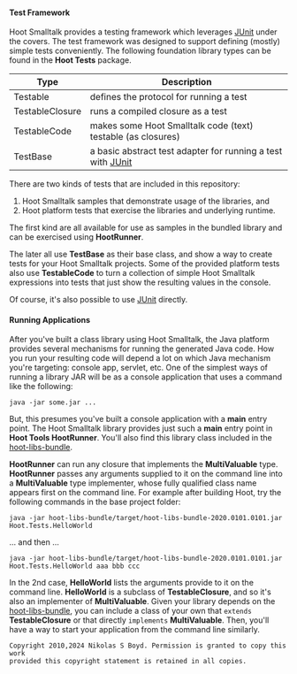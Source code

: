 #### Test Framework

Hoot Smalltalk provides a testing framework which leverages [JUnit][junit] under the covers.
The test framework was designed to support defining (mostly) simple tests conveniently.
The following foundation library types can be found in the **Hoot Tests** package.

| **Type** | **Description** |
| -------- | --------------- |
| Testable | defines the protocol for running a test |
| TestableClosure | runs a compiled closure as a test |
| TestableCode | makes some Hoot Smalltalk code (text) testable (as closures) |
| TestBase | a basic abstract test adapter for running a test with [JUnit][junit] |

There are two kinds of tests that are included in this repository:
1. Hoot Smalltalk samples that demonstrate usage of the libraries, and
2. Hoot platform tests that exercise the libraries and underlying runtime.

The first kind are all available for use as samples in the bundled library and can be exercised using **HootRunner**.

The later all use **TestBase** as their base class, and show a way to create tests for your Hoot Smalltalk projects.
Some of the provided platform tests also use **TestableCode** to turn a collection of simple Hoot Smalltalk expressions
into tests that just show the resulting values in the console.

Of course, it's also possible to use [JUnit][junit] directly.

#### Running Applications

After you've built a class library using Hoot Smalltalk, the Java platform provides several mechanisms for
running the generated Java code.
How you run your resulting code will depend a lot on which Java mechanism you're targeting:
console app, servlet, etc.
One of the simplest ways of running a library JAR will be as a console application that uses a command
like the following:

```shell
java -jar some.jar ...
```

But, this presumes you've built a console application with a **main** entry point.
The Hoot Smalltalk library provides just such a **main** entry point in **Hoot Tools HootRunner**.
You'll also find this library class included in the [hoot-libs-bundle][libs-bundle].

**HootRunner** can run any closure that implements the **MultiValuable** type.
**HootRunner** passes any arguments supplied to it on the command line into a **MultiValuable** type implementer,
whose fully qualified class name appears first on the command line.
For example after building Hoot, try the following commands in the base project folder:

```shell
java -jar hoot-libs-bundle/target/hoot-libs-bundle-2020.0101.0101.jar Hoot.Tests.HelloWorld
```
... and then ...
```shell
java -jar hoot-libs-bundle/target/hoot-libs-bundle-2020.0101.0101.jar Hoot.Tests.HelloWorld aaa bbb ccc
```

In the 2nd case, **HelloWorld** lists the arguments provide to it on the command line.
**HelloWorld** is a subclass of **TestableClosure**, and so it's also an implementer of **MultiValuable**.
Given your library depends on the [hoot-libs-bundle][libs-bundle], you can include a class of your own that
`extends` **TestableClosure** or that directly `implements` **MultiValuable**.
Then, you'll have a way to start your application from the command line similarly.

```
Copyright 2010,2024 Nikolas S Boyd. Permission is granted to copy this work 
provided this copyright statement is retained in all copies.
```

[junit]: https://junit.org/junit4/
[libs-bundle]: ../README.md#bundled-libraries
